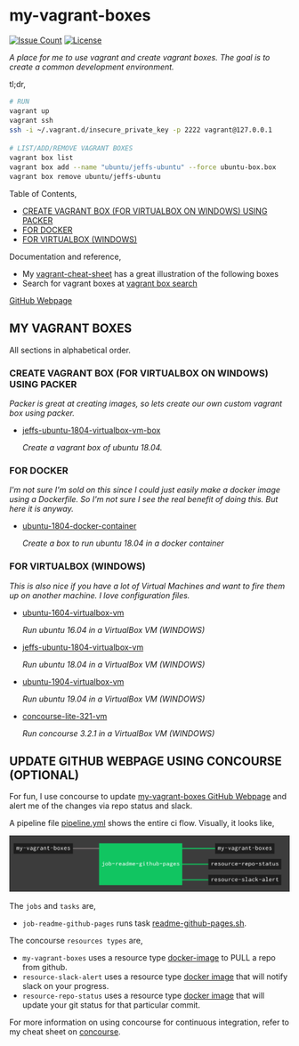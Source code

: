 # my-vagrant-boxes

[![Issue Count](https://codeclimate.com/github/JeffDeCola/my-vagrant-boxes/badges/issue_count.svg)](https://codeclimate.com/github/JeffDeCola/my-vagrant-boxes/issues)
[![License](http://img.shields.io/:license-mit-blue.svg)](http://jeffdecola.mit-license.org)

_A place for me to use vagrant and create vagrant boxes.
The goal is to create a common development environment._

tl;dr,

```bash
# RUN
vagrant up
vagrant ssh
ssh -i ~/.vagrant.d/insecure_private_key -p 2222 vagrant@127.0.0.1

# LIST/ADD/REMOVE VAGRANT BOXES
vagrant box list
vagrant box add --name "ubuntu/jeffs-ubuntu" --force ubuntu-box.box
vagrant box remove ubuntu/jeffs-ubuntu
```

Table of Contents,

* [CREATE VAGRANT BOX (FOR VIRTUALBOX ON WINDOWS) USING PACKER](https://github.com/JeffDeCola/my-vagrant-boxes#create-vagrant-box-for-virtualbox-on-windows-using-packer)
* [FOR DOCKER](https://github.com/JeffDeCola/my-vagrant-boxes#for-docker)
* [FOR VIRTUALBOX (WINDOWS)](https://github.com/JeffDeCola/my-vagrant-boxes#for-virtualbox-windows)

Documentation and reference,

* My
  [vagrant-cheat-sheet](https://github.com/JeffDeCola/my-cheat-sheets/tree/master/software/development/development-environments/vagrant-cheat-sheet)
  has a great illustration of the following boxes
* Search for vagrant boxes at
  [vagrant box search](https://app.vagrantup.com/boxes/search)

[GitHub Webpage](https://jeffdecola.github.io/my-vagrant-boxes/)

## MY VAGRANT BOXES

All sections in alphabetical order.

### CREATE VAGRANT BOX (FOR VIRTUALBOX ON WINDOWS) USING PACKER

_Packer is great at creating images, so lets create our own
custom vagrant box using packer._

* [jeffs-ubuntu-1804-virtualbox-vm-box]()

  _Create a vagrant box of ubuntu 18.04._

### FOR DOCKER

_I'm not sure I'm sold on this since I could just easily make a docker image
using a Dockerfile.  So I'm not sure I see the real benefit of doing this.
But here it is anyway._

* [ubuntu-1804-docker-container]()

  _Create a box to run ubuntu 18.04 in a docker container_

### FOR VIRTUALBOX (WINDOWS)

_This is also nice if you have a lot of Virtual Machines and want to fire them up
on another machine.  I love configuration files._

* [ubuntu-1604-virtualbox-vm]()

  _Run ubuntu 16.04 in a VirtualBox VM (WINDOWS)_

* [jeffs-ubuntu-1804-virtualbox-vm]()

  _Run ubuntu 18.04 in a VirtualBox VM (WINDOWS)_

* [ubuntu-1904-virtualbox-vm]()

  _Run ubuntu 19.04 in a VirtualBox VM (WINDOWS)_

* [concourse-lite-321-vm]()

  _Run concourse 3.2.1 in a VirtualBox VM (WINDOWS)_

## UPDATE GITHUB WEBPAGE USING CONCOURSE (OPTIONAL)

For fun, I use concourse to update
[my-vagrant-boxes GitHub Webpage](https://jeffdecola.github.io/my-vagrant-boxes/)
and alert me of the changes via repo status and slack.

A pipeline file [pipeline.yml](https://github.com/JeffDeCola/my-vagrant-boxes/tree/master/ci/pipeline.yml)
shows the entire ci flow. Visually, it looks like,

![IMAGE - my-vagrant-boxes concourse ci pipeline - IMAGE](docs/pics/my-vagrant-boxes-pipeline.jpg)

The `jobs` and `tasks` are,

* `job-readme-github-pages` runs task
  [readme-github-pages.sh](https://github.com/JeffDeCola/my-vagrant-boxes/tree/master/ci/scripts/readme-github-pages.sh).

The concourse `resources types` are,

* `my-vagrant-boxes` uses a resource type
  [docker-image](https://hub.docker.com/r/concourse/git-resource/)
  to PULL a repo from github.
* `resource-slack-alert` uses a resource type
  [docker image](https://hub.docker.com/r/cfcommunity/slack-notification-resource)
  that will notify slack on your progress.
* `resource-repo-status` uses a resource type
  [docker image](https://hub.docker.com/r/dpb587/github-status-resource)
  that will update your git status for that particular commit.

For more information on using concourse for continuous integration,
refer to my cheat sheet on [concourse](https://github.com/JeffDeCola/my-cheat-sheets/tree/master/software/operations-tools/continuous-integration-continuous-deployment/concourse-cheat-sheet).
